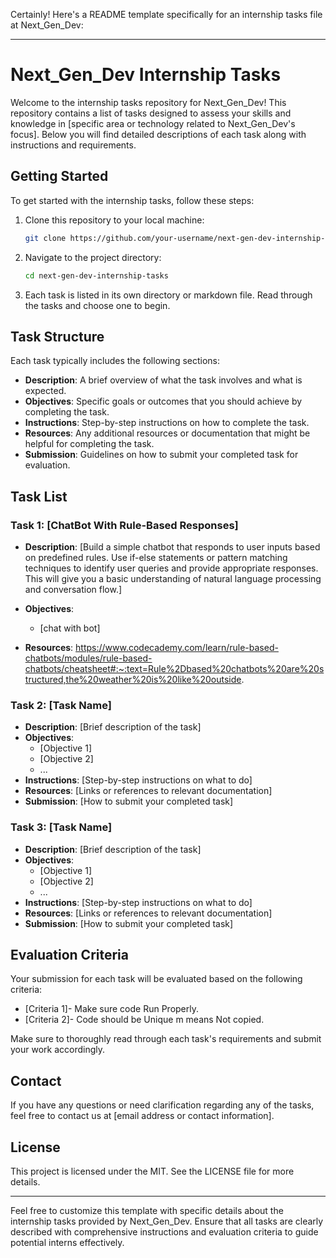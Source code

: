 Certainly! Here's a README template specifically for an internship tasks file at Next_Gen_Dev:

---

# Next_Gen_Dev Internship Tasks

Welcome to the internship tasks repository for Next_Gen_Dev! This repository contains a list of tasks designed to assess your skills and knowledge in [specific area or technology related to Next_Gen_Dev's focus]. Below you will find detailed descriptions of each task along with instructions and requirements.

## Getting Started

To get started with the internship tasks, follow these steps:

1. Clone this repository to your local machine:

   ```bash
   git clone https://github.com/your-username/next-gen-dev-internship-tasks.git
   ```

2. Navigate to the project directory:

   ```bash
   cd next-gen-dev-internship-tasks
   ```

3. Each task is listed in its own directory or markdown file. Read through the tasks and choose one to begin.

## Task Structure

Each task typically includes the following sections:

- **Description**: A brief overview of what the task involves and what is expected.
- **Objectives**: Specific goals or outcomes that you should achieve by completing the task.
- **Instructions**: Step-by-step instructions on how to complete the task.
- **Resources**: Any additional resources or documentation that might be helpful for completing the task.
- **Submission**: Guidelines on how to submit your completed task for evaluation.

## Task List

### Task 1: [ChatBot With Rule-Based Responses]

- **Description**: [Build a simple chatbot that responds to user inputs based on predefined rules. Use if-else
statements or pattern matching techniques to identify user queries and provide
appropriate responses. This will give you a basic understanding of natural language
processing and conversation flow.]
- **Objectives**:
  - [chat with bot]

- **Resources**: https://www.codecademy.com/learn/rule-based-chatbots/modules/rule-based-chatbots/cheatsheet#:~:text=Rule%2Dbased%20chatbots%20are%20structured,the%20weather%20is%20like%20outside.

### Task 2: [Task Name]

- **Description**: [Brief description of the task]
- **Objectives**:
  - [Objective 1]
  - [Objective 2]
  - ...
- **Instructions**: [Step-by-step instructions on what to do]
- **Resources**: [Links or references to relevant documentation]
- **Submission**: [How to submit your completed task]

### Task 3: [Task Name]

- **Description**: [Brief description of the task]
- **Objectives**:
  - [Objective 1]
  - [Objective 2]
  - ...
- **Instructions**: [Step-by-step instructions on what to do]
- **Resources**: [Links or references to relevant documentation]
- **Submission**: [How to submit your completed task]

## Evaluation Criteria

Your submission for each task will be evaluated based on the following criteria:

- [Criteria 1]- Make sure code Run Properly. 
- [Criteria 2]- Code should be Unique m means Not copied.

Make sure to thoroughly read through each task's requirements and submit your work accordingly.

## Contact

If you have any questions or need clarification regarding any of the tasks, feel free to contact us at [email address or contact information].

## License

This project is licensed under the MIT. See the LICENSE file for more details.

---

Feel free to customize this template with specific details about the internship tasks provided by Next_Gen_Dev. Ensure that all tasks are clearly described with comprehensive instructions and evaluation criteria to guide potential interns effectively.
